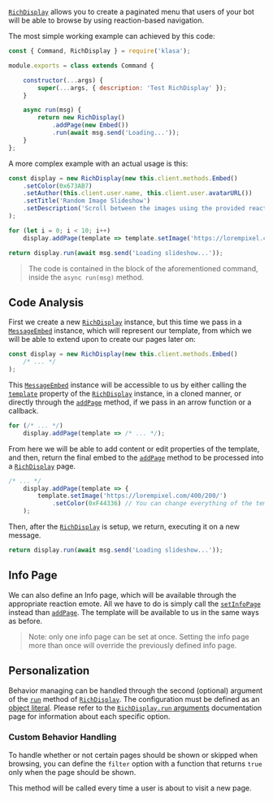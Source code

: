 [`RichDisplay`](https://klasa.js.org/RichDisplay.html) allows you to create a paginated menu that users of your bot will be able to browse by using reaction-based navigation.

The most simple working example can achieved by this code:

```javascript
const { Command, RichDisplay } = require('klasa');

module.exports = class extends Command {

	constructor(...args) {
		super(...args, { description: 'Test RichDisplay' });
	}

	async run(msg) {
		return new RichDisplay()
			.addPage(new Embed())
			.run(await msg.send('Loading...'));
	}
};
```

A more complex example with an actual usage is this:

```javascript
const display = new RichDisplay(new this.client.methods.Embed()
	.setColor(0x673AB7)
	.setAuthor(this.client.user.name, this.client.user.avatarURL())
	.setTitle('Random Image Slideshow')
	.setDescription('Scroll between the images using the provided reaction emotes.')
);

for (let i = 0; i < 10; i++)
	display.addPage(template => template.setImage('https://lorempixel.com/400/200/'));

return display.run(await msg.send('Loading slideshow...'));
```

> The code is contained in the block of the aforementioned command, inside the `async run(msg)` method.

## Code Analysis

First we create a new [`RichDisplay`](https://klasa.js.org/RichDisplay.html) instance, but this time we pass in a [`MessageEmbed`](https://discord.js.org/#/docs/main/master/class/MessageEmbed) instance, which will represent our template, from which we will be able to extend upon to create our pages later on:

```javascript
const display = new RichDisplay(new this.client.methods.Embed()
	/* ... */
);
```

This [`MessageEmbed`](https://discord.js.org/#/docs/main/master/class/MessageEmbed) instance will be accessible to us by either calling the [`template`](https://klasa.js.org/RichDisplay.html#template__anchor) property of the [`RichDisplay`](https://klasa.js.org/RichDisplay.html) instance, in a cloned manner, or directly through the [`addPage`](https://klasa.js.org/RichDisplay.html#addPage__anchor) method, if we pass in an arrow function or a callback.

```javascript
for (/* ... */)
	display.addPage(template => /* ... */);
```

From here we will be able to add content or edit properties of the template, and then, return the final embed to the [`addPage`](https://klasa.js.org/RichDisplay.html#addPage__anchor) method to be processed into a [`RichDisplay`](https://klasa.js.org/RichDisplay.html) page.

```javascript
/* ... */
	display.addPage(template => {
		template.setImage('https://lorempixel.com/400/200/')
			.setColor(0xF44336) // You can change everything of the template
	);
```

Then, after the [`RichDisplay`](https://klasa.js.org/RichDisplay.html) is setup, we return, executing it on a new message.

```javascript
return display.run(await msg.send('Loading slideshow...'));
```

## Info Page

We can also define an Info page, which will be available through the appropriate reaction emote.
All we have to do is simply call the [`setInfoPage`](https://klasa.js.org/RichDisplay.html#setInfoPage__anchor) instead than [`addPage`](https://klasa.js.org/RichDisplay.html#addPage__anchor). The template will be available to us in the same ways as before.

> Note: only one info page can be set at once. Setting the info page more than once will override the previously defined info page.

## Personalization

Behavior managing can be handled through the second (optional) argument of the [`run`](https://klasa.js.org/RichDisplay.html#run__anchor) method of [`RichDisplay`](https://klasa.js.org/RichDisplay.html).
The configuration must be defined as an [object literal](https://developer.mozilla.org/en-US/docs/Web/JavaScript/Reference/Operators/Object_initializer).
Please refer to the [`RichDisplay.run` arguments](https://klasa.js.org/RichDisplay.html#.RichDisplayEmojisObject__anchor) documentation page for information about each specific option.

### Custom Behavior Handling

To handle whether or not certain pages should be shown or skipped when browsing, you can define the `filter` option with a function that returns `true` only when the page should be shown.

This method will be called every time a user is about to visit a new page.
